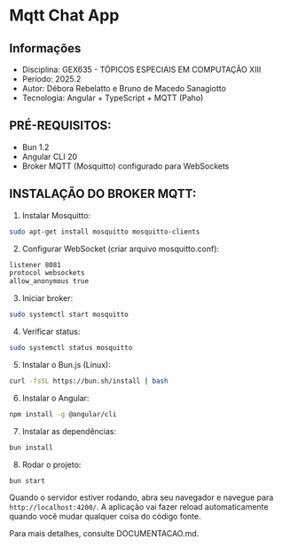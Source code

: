 # Mqtt Chat App

## Informações

- Disciplina: GEX635 - TÓPICOS ESPECIAIS EM COMPUTAÇÃO XIII
- Período: 2025.2
- Autor: Débora Rebelatto e Bruno de Macedo Sanagiotto
- Tecnologia: Angular + TypeScript + MQTT (Paho)

## PRÉ-REQUISITOS:

- Bun 1.2
- Angular CLI 20
- Broker MQTT (Mosquitto) configurado para WebSockets

## INSTALAÇÃO DO BROKER MQTT:

1. Instalar Mosquitto:

```bash
sudo apt-get install mosquitto mosquitto-clients
```

2. Configurar WebSocket (criar arquivo mosquitto.conf):

```bash
listener 8081
protocol websockets
allow_anonymous true
```

3. Iniciar broker:

```bash
sudo systemctl start mosquitto
```

4. Verificar status:

```bash
sudo systemctl status mosquitto
```

5. Instalar o Bun.js (Linux):

```bash
curl -fsSL https://bun.sh/install | bash
```

6. Instalar o Angular:

```bash
npm install -g @angular/cli
```

7. Instalar as dependências:

```bash
bun install
```

8. Rodar o projeto:
```bash
bun start
```

Quando o servidor estiver rodando, abra seu navegador e navegue para  `http://localhost:4200/`. A aplicação vai fazer reload automaticamente quando você mudar qualquer coisa do código fonte.

Para mais detalhes, consulte DOCUMENTACAO.md.
